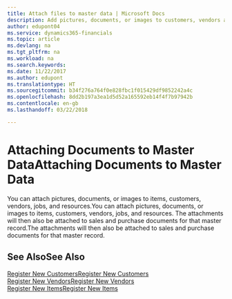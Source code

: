 ```yaml
---
title: Attach files to master data | Microsoft Docs
description: Add pictures, documents, or images to customers, vendors and other master records.
author: edupont04
ms.service: dynamics365-financials
ms.topic: article
ms.devlang: na
ms.tgt_pltfrm: na
ms.workload: na
ms.search.keywords: 
ms.date: 11/22/2017
ms.author: edupont
ms.translationtype: HT
ms.sourcegitcommit: b34f276a764f0e828fbc1f015429df9852242a4c
ms.openlocfilehash: 8dd2b197a3ea1d5d52a165592eb14f4f7b97942b
ms.contentlocale: en-gb
ms.lasthandoff: 03/22/2018

---
```

# <a name="attaching-documents-to-master-data"></a><span data-ttu-id="cdbbd-103">Attaching Documents to Master Data</span><span class="sxs-lookup"><span data-stu-id="cdbbd-103">Attaching Documents to Master Data</span></span>
<span data-ttu-id="cdbbd-104">You can attach pictures, documents, or images to items, customers, vendors, jobs, and resources.</span><span class="sxs-lookup"><span data-stu-id="cdbbd-104">You can attach pictures, documents, or images to items, customers, vendors, jobs, and resources.</span></span> <span data-ttu-id="cdbbd-105">The attachments will then also be attached to sales and purchase documents for that master record.</span><span class="sxs-lookup"><span data-stu-id="cdbbd-105">The attachments will then also be attached to sales and purchase documents for that master record.</span></span>  

## <a name="see-also"></a><span data-ttu-id="cdbbd-106">See Also</span><span class="sxs-lookup"><span data-stu-id="cdbbd-106">See Also</span></span>
[<span data-ttu-id="cdbbd-107">Register New Customers</span><span class="sxs-lookup"><span data-stu-id="cdbbd-107">Register New Customers</span></span>](sales-how-register-new-customers.md)  
[<span data-ttu-id="cdbbd-108">Register New Vendors</span><span class="sxs-lookup"><span data-stu-id="cdbbd-108">Register New Vendors</span></span>](purchasing-how-register-new-vendors.md)  
[<span data-ttu-id="cdbbd-109">Register New Items</span><span class="sxs-lookup"><span data-stu-id="cdbbd-109">Register New Items</span></span>](inventory-how-register-new-items.md)  

